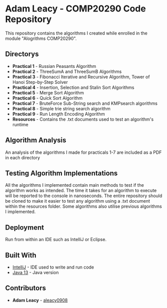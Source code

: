 # Adam Leacy - COMP20290 Code Repository

This repository contains the algorithms I created while enrolled in the module "Alogrithms COMP20290".

## Directorys

* **Practical 1** - Russian Peasants Algorithm
* **Practical 2** - ThreeSumA and ThreeSumB Algorithms
* **Practical 3** - Fibonacci Iterative and Recursive Algorithm, Tower of Hanoi Step-by-Step Solver
* **Practical 4** - Insertion, Selection and Stalin Sort Algorithms
* **Practical 5** - Merge Sort Algorithm
* **Practical 6** - Quick Sort Algorithm
* **Practical 7** - BruteForce Sub-String search and KMPsearch algorithms
* **Practical 8** - Simple trie string search algorithm
* **Practical 9** - Run Length Encoding Algorithm
* **Resources** - Contains the .txt documents used to test an algorithm's runtime

## Algorithm Analysis

An analysis of the algorithms I made for practicals 1-7 are included as a PDF in each directory

## Testing Algorithm Implementations 

All the algorithms I implemented contain main methods to test if the algorithm works as intended. The time it takes for an algorithm to execute will be reported to the console in nanoseconds.
The entire repository should be cloned to make it easier to test any algorithm using a .txt document within the resources folder. Some algorithms also utilise previous algorithms I implemented.

## Deployment

Run from within an IDE such as IntelliJ or Eclipse.

## Built With

* [IntelliJ](https://www.jetbrains.com/idea/) - IDE used to write and run code
* [Java 13](https://www.oracle.com/java/technologies/javase-jdk13-downloads.html) - Java version

## Contributors

* **Adam Leacy** - [aleacy0908](https://github.com/aleacy0908)

